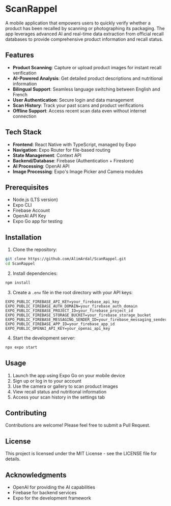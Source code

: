 # ScanRappel

A mobile application that empowers users to quickly verify whether a product has been recalled by scanning or photographing its packaging. The app leverages advanced AI and real-time data extraction from official recall databases to provide comprehensive product information and recall status.

## Features

- **Product Scanning**: Capture or upload product images for instant recall verification
- **AI-Powered Analysis**: Get detailed product descriptions and nutritional information
- **Bilingual Support**: Seamless language switching between English and French
- **User Authentication**: Secure login and data management
- **Scan History**: Track your past scans and product verifications
- **Offline Support**: Access recent scan data even without internet connection

## Tech Stack

- **Frontend**: React Native with TypeScript, managed by Expo
- **Navigation**: Expo Router for file-based routing
- **State Management**: Context API
- **Backend/Database**: Firebase (Authentication + Firestore)
- **AI Processing**: OpenAI API
- **Image Processing**: Expo's Image Picker and Camera modules

## Prerequisites

- Node.js (LTS version)
- Expo CLI
- Firebase Account
- OpenAI API Key
- Expo Go app for testing

## Installation

1. Clone the repository:
```bash
git clone https://github.com/AlimArdal/ScanRappel.git
cd ScanRappel
```

2. Install dependencies:
```bash
npm install
```

3. Create a `.env` file in the root directory with your API keys:
```env
EXPO_PUBLIC_FIREBASE_API_KEY=your_firebase_api_key
EXPO_PUBLIC_FIREBASE_AUTH_DOMAIN=your_firebase_auth_domain
EXPO_PUBLIC_FIREBASE_PROJECT_ID=your_firebase_project_id
EXPO_PUBLIC_FIREBASE_STORAGE_BUCKET=your_firebase_storage_bucket
EXPO_PUBLIC_FIREBASE_MESSAGING_SENDER_ID=your_firebase_messaging_sender_id
EXPO_PUBLIC_FIREBASE_APP_ID=your_firebase_app_id
EXPO_PUBLIC_OPENAI_API_KEY=your_openai_api_key
```

4. Start the development server:
```bash
npx expo start
```

## Usage

1. Launch the app using Expo Go on your mobile device
2. Sign up or log in to your account
3. Use the camera or gallery to scan product images
4. View recall status and nutritional information
5. Access your scan history in the settings tab

## Contributing

Contributions are welcome! Please feel free to submit a Pull Request.

## License

This project is licensed under the MIT License - see the LICENSE file for details.

## Acknowledgments

- OpenAI for providing the AI capabilities
- Firebase for backend services
- Expo for the development framework

